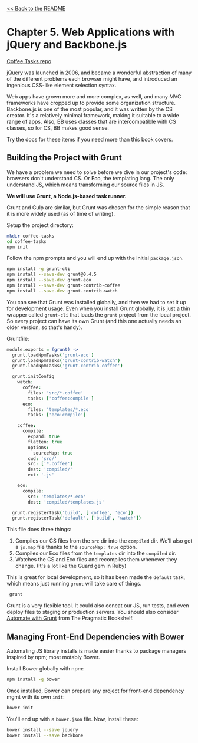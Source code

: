 [&lt;&lt; Back to the README](README.md)

# Chapter 5. Web Applications with jQuery and Backbone.js

[Coffee Tasks repo](https://github.com/trueheart78/cs-coffee-tasks)

jQuery was launched in 2006, and became a wonderful abstraction of many of the
different problems each browser might have, and introduced an ingenious CSS-like
element selection syntax.

Web apps have grown more and more complex, as well, and many MVC frameworks have
cropped up to provide some organization structure. Backbone.js is one of the
most popular, and it was written by the CS creator. It's a relatively minimal
framework, making it suitable to a wide range of apps. Also, BB uses classes
that are intercompatible with CS classes, so for CS, BB makes good sense.

Try the docs for these items if you need more than this book covers.

## Building the Project with Grunt

We have a problem we need to solve before we dive in our project's code:
browsers don't understand CS. Or Eco, the templating lang. The only understand
JS, which means transforming our source files in JS.

**We will use Grunt, a Node.js-based task runner.**

Grunt and Gulp are similar, but Grunt was chosen for the simple reason that it
is more widely used (as of time of writing).

Setup the project directory:

```sh
mkdir coffee-tasks
cd coffee-tasks
npm init
```

Follow the npm prompts and you will end up with the initial `package.json`.

```sh
npm install -g grunt-cli
npm install --save-dev grunt@0.4.5
npm install --save-dev grunt-eco
npm install --save-dev grunt-contrib-coffee
npm install --save-dev grunt-contrib-watch
```

You can see that Grunt was installed globally, and then we had to set it up for
development usage. Even when you install Grunt globally, it is just a thin
wrapper called `grunt-cli` that loads the `grunt` project from the local 
project. So every project can have its own Grunt (and this one actually needs
an older version, so that's handy).

Gruntfile:

```coffee
module.exports = (grunt) ->
  grunt.loadNpmTasks('grunt-eco')
  grunt.loadNpmTasks('grunt-contrib-watch')
  grunt.loadNpmTasks('grunt-contrib-coffee')

  grunt.initConfig
    watch:
      coffee:
        files: 'src/*.coffee'
        tasks: ['coffee:compile']
      eco:
        files: 'templates/*.eco'
        tasks: ['eco:compile']

    coffee:
      compile:
        expand: true
        flatten: true
        options:
          sourceMap: true
        cwd: 'src/'
        src: ['*.coffee']
        dest: 'compiled/'
        ext: '.js'

    eco:
      compile:
        src: 'templates/*.eco'
        dest: 'compiled/templates.js'

  grunt.registerTask('build', ['coffee', 'eco'])
  grunt.registerTask('default', ['build', 'watch'])
```
This file does three things:

1. Compiles our CS files from the `src` dir into the `compiled` dir.
   We'll also get a `js.map` file thanks to the `sourceMap: true` option.
2. Compiles our Eco files from the `templates` dir into the `compiled` dir.
3. Watches the CS and Eco files and recompiles them whenever they change.
   (It's a lot like the Guard gem in Ruby)

This is great for local development, so it has been made the `default` task,
which means just running `grunt` will take care of things.

```sh
 grunt
```

Grunt is a very flexible tool. It could also concat our JS, run tests, and
even deploy files to staging or production servers. You should also consider
[Automate with Grunt](https://pragprog.com/book/bhgrunt/automate-with-grunt)
from The Pragmatic Bookshelf.

## Managing Front-End Dependencies with Bower

Automating JS library installs is made easier thanks to package managers
inspired by npm; most motably Bower.

Install Bower globally with npm:

```sh
npm install -g bower
```

Once installed, Bower can prepare any project for front-end dependency mgmt
with its own `init`:

```sh
bower init
```

You'll end up with a `bower.json` file. Now, install these:

```sh
bower install --save jquery
bower install --save backbone
```
